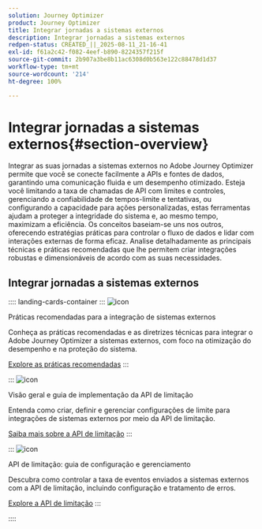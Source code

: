 ```yaml
---
solution: Journey Optimizer
product: Journey Optimizer
title: Integrar jornadas a sistemas externos
description: Integrar jornadas a sistemas externos
redpen-status: CREATED_||_2025-08-11_21-16-41
exl-id: f61a2c42-f082-4eef-b890-8224357f215f
source-git-commit: 2b907a3be8b11ac6308d0b563e122c88478d1d37
workflow-type: tm+mt
source-wordcount: '214'
ht-degree: 100%

---
```


# Integrar jornadas a sistemas externos{#section-overview}

Integrar as suas jornadas a sistemas externos no Adobe Journey Optimizer permite que você se conecte facilmente a APIs e fontes de dados, garantindo uma comunicação fluida e um desempenho otimizado. Esteja você limitando a taxa de chamadas de API com limites e controles, gerenciando a confiabilidade de tempos-limite e tentativas, ou configurando a capacidade para ações personalizadas, estas ferramentas ajudam a proteger a integridade do sistema e, ao mesmo tempo, maximizam a eficiência. Os conceitos baseiam-se uns nos outros, oferecendo estratégias práticas para controlar o fluxo de dados e lidar com interações externas de forma eficaz. Analise detalhadamente as principais técnicas e práticas recomendadas que lhe permitem criar integrações robustas e dimensionáveis de acordo com as suas necessidades.

## Integrar jornadas a sistemas externos

:::: landing-cards-container
:::
![icon](https://cdn.experienceleague.adobe.com/icons/gear.svg?lang=pt-BR)

Práticas recomendadas para a integração de sistemas externos

Conheça as práticas recomendadas e as diretrizes técnicas para integrar o Adobe Journey Optimizer a sistemas externos, com foco na otimização do desempenho e na proteção do sistema.

[Explore as práticas recomendadas](../using/configuration/external-systems.md)
:::

:::
![icon](https://cdn.experienceleague.adobe.com/icons/code-branch.svg?lang=pt-BR)

Visão geral e guia de implementação da API de limitação

Entenda como criar, definir e gerenciar configurações de limite para integrações de sistemas externos por meio da API de limitação.

[Saiba mais sobre a API de limitação](../using/configuration/capping.md)
:::

:::
![icon](https://cdn.experienceleague.adobe.com/icons/code-branch.svg?lang=pt-BR)

API de limitação: guia de configuração e gerenciamento

Descubra como controlar a taxa de eventos enviados a sistemas externos com a API de limitação, incluindo configuração e tratamento de erros.

[Explore a API de limitação](../using/configuration/throttling.md)
:::

::::
